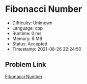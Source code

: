 # Fibonacci Number

- Difficulty: Unknown
- Language: cpp
- Runtime: 0 ms
- Memory: 6 MB
- Status: Accepted
- Timestamp: 2021-08-26 22:24:50

## Problem Link
[Fibonacci Number](https://leetcode.com/problems/fibonacci-number)

